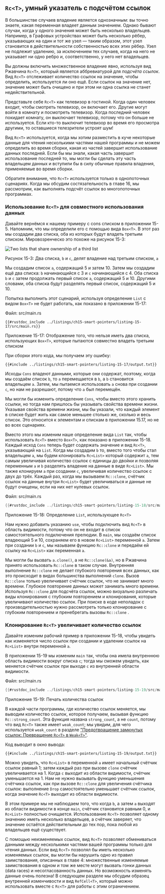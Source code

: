 ## `Rc<T>`, умный указатель с подсчётом ссылок

В большинстве случаев владение является однозначным: вы точно знаете, какая переменная владеет данным значением. Однако бывают случаи, когда у одного значения может быть несколько владельцев. Например, в Графовых устройствах может быть несколько рёбер, указывающих на один и тот же узел — таким образом, этот узел становится в действительности собственностью всех этих рёбер. Узел не подлежит удалению, за исключением тех случаев, когда на него не указывает ни одно ребро и, соответственно, у него нет владельцев.

Вы должны включить множественное владение явно, используя вид Ржавчина `Rc<T>`, который является аббревиатурой для *подсчёта ссылок*. Вид `Rc<T>` отслеживает количество ссылок на значение, чтобы определить, используется ли оно ещё. Если ссылок на значение нет, значение может быть очищено и при этом ни одна ссылка не станет недействительной.

Представьте себе `Rc<T>` как телевизор в гостиной. Когда один человек входит, чтобы смотреть телевизор, он включает его. Другие могут войти в комнату и посмотреть телевизор. Когда последний человек покидает комнату, он выключает телевизор, потому что он больше не используется. Если кто-то выключит телевизор во время его просмотра другими, то оставшиеся телезрители устроят шум!

Вид `Rc<T>` используется, когда мы хотим разместить в куче некоторые данные для чтения несколькими частями нашей программы и не можем определить во время сборки, какая из частей завершит использование данных последней. Если бы мы знали, какая часть завершит использование последней то, мы могли бы сделать эту часть владельцем данных и вступили бы в силу обычные правила владения, применяемые во время сборки.

Обратите внимание, что `Rc<T>` используется только в однопоточных сценариях. Когда мы обсудим состязательность в главе 16, мы рассмотрим, как выполнять подсчёт ссылок во многопоточных программах.

### Использование `Rc<T>` для совместного использования данных

Давайте вернёмся к нашему примеру с cons списком в приложении 15-5. Напомним, что мы определили его с помощью вида `Box<T>`. В этот раз мы создадим два списка, оба из которых будут владеть третьим списком. Мировозренческо это похоже на рисунок 15-3:

 <img alt="Two lists that share ownership of a third list" src="img/trpl15-03.svg">

<span class="caption">Рисунок 15-3: Два списка, <code>b</code> и <code>c</code>, делят владение над третьим списком, <code>a</code></span>

Мы создадим список `a`, содержащий 5 и затем 10. Затем мы создадим ещё два списка: `b` начинающийся с 3 и `c` начинающийся с 4. Оба списка `b` и `c` затем продолжать первый список `a`, содержащий 5 и 10. Другими словами, оба списка будут разделять первый список, содержащий 5 и 10.

Попытка выполнить этот сценарий, используя определение `List` с видом `Box<T>` не будет работать, как показано в приложении 15-17:

<span class="filename">Файл: src/main.rs</span>

```rust,ignore,does_not_compile
{{#rustdoc_include ../listings/ch15-smart-pointers/listing-15-17/src/main.rs}}
```

<span class="caption">Приложение 15-17: Отображение того, что нельзя иметь два списка, использующих <code>Box&lt;T&gt;</code>, которые пытаются совместно владеть третьим списком</span>

При сборки этого кода, мы получаем эту ошибку:

```console
{{#include ../listings/ch15-smart-pointers/listing-15-17/output.txt}}
```

Исходы `Cons` владеют данными, которые они содержат, поэтому, когда мы создаём список `b`, то `a` перемещается в `b`, а `b` становится владельцем `a`. Затем, мы пытаемся использовать `a` снова при создании `c`, но нам не разрешают, потому что `a` был перемещён.

Мы могли бы изменить определение `Cons`, чтобы вместо этого хранить ссылки, но тогда нам пришлось бы указывать свойства времени жизни. Указывая свойства времени жизни, мы бы указали, что каждый элемент в списке будет жить как самое меньшее столько же, сколько и весь список. Это относится к элементам и спискам в приложении 15.17, но не во всех сценариях.

Вместо этого мы изменим наше определение вида `List` так, чтобы использовать `Rc<T>` вместо `Box<T>`, как показано в приложении 15-18. Каждый исход `Cons` теперь будет содержать значение и вид `Rc<T>`, указывающий на `List`. Когда мы создадим `b` то, вместо того чтобы стал владельцем `a`, мы будем клонировать `Rc<List>` который содержит `a`, тем самым увеличивая количество ссылок с единицы до двойки и позволяя переменным `a` и `b` разделять владение на данные в виде `Rc<List>`. Мы также клонируем `a` при создании `c`, увеличивая количество ссылок с двух до трёх. Каждый раз, когда мы вызываем `Rc::clone`, счётчик ссылок на данные внутри `Rc<List>` будет увеличиваться и данные не будут очищены, если на них нет нулевых ссылок.

<span class="filename">Файл: src/main.rs</span>

```rust
{{#rustdoc_include ../listings/ch15-smart-pointers/listing-15-18/src/main.rs}}
```

<span class="caption">Приложение 15-18: Определение <code>List</code>, использующее <code>Rc&lt;T&gt;</code></span>

Нам нужно добавить указанию `use`, чтобы подключить вид `Rc<T>` в область видимости, потому что он не входит в список самостоятельного подключения прелюдии. В `main`, мы создаём список владеющий 5 и 10, сохраняем его в новом `Rc<List>` переменной `a`. Затем при создании `b` и `c`, мы называем функцию `Rc::clone` и передаём ей ссылку на `Rc<List>` как переменная `a`.

Мы могли бы вызвать `a.clone()`, а не `Rc::clone(&a)`, но в Ржавчина принято использовать `Rc::clone` в таком случае. Внутренняя выполнение `Rc::clone` не делает глубокого повторения всех данных, как это происходит в видах большинства выполнений `clone`. Вызов `Rc::clone` только увеличивает счётчик ссылок, что не занимает много времени. Глубокое повторение данных может занимать много времени. Используя `Rc::clone` для подсчёта ссылок, можно визуально различать виды клонирования с глубоким повторением и клонирования, которые увеличивают количество ссылок. При поиске  в коде неполадок с производительностью нужно рассмотреть только  клонирование с глубоким повторением и пренебрегать вызовы `Rc::clone` .

### Клонирование `Rc<T>` увеличивает количество ссылок

Давайте изменим рабочий пример в приложении 15-18, чтобы увидеть как изменяется число ссылок при создании и удалении ссылок на `Rc<List>` внутри переменной `a`.

В приложении 15-19 мы изменим `main` так, чтобы она имела внутреннюю область видимости вокруг списка `c`; тогда мы сможем увидеть, как меняется счётчик ссылок при выходе `c` из внутренней области видимости.

<span class="filename">Файл: src/main.rs</span>

```rust
{{#rustdoc_include ../listings/ch15-smart-pointers/listing-15-19/src/main.rs:here}}
```

<span class="caption">Приложение 15-19: Печать количества ссылок</span>

В каждой части программы, где количество ссылок меняется, мы выводим количество ссылок, которое получаем, вызывая функцию `Rc::strong_count`. Эта функция названа `strong_count`, а не `count`, потому что вид `Rc<T>` также имеет `weak_count`; мы увидим, для чего используется `weak_count` в разделе <a data-md-type="raw_html" href="ch15-06-reference-cycles.html#preventing-reference-cycles-turning-an-rct-into-a-weakt">"Предотвращение замкнутых ссылок: Превращение `Rc<T>` в <code data-md-type="raw_html">Weak&lt;T&gt;</code>"</a><!-- ignore -->.

Код выводит в окно вывода:

```console
{{#include ../listings/ch15-smart-pointers/listing-15-19/output.txt}}
```

Можно увидеть, что `Rc<List>` в переменной `a` имеет начальный счётчик ссылок равный 1; затем каждый раз при вызове `clone` счётчик увеличивается на 1. Когда `c` выходит из области видимости, счётчик уменьшается на 1. Нам не нужно вызывать функцию уменьшения счётчика ссылок, как при вызове `Rc::clone` для увеличения счётчика ссылок: выполнение `Drop` самостоятельно уменьшает счётчик ссылок, когда значение `Rc<T>` выходит из области видимости.

В этом примере мы не наблюдаем того, что когда `b`, а затем `a` выходят из области видимости в конце `main`, счётчик становится равным 0, и `Rc<List>` полностью очищается. Использование `Rc<T>` позволяет одному значению иметь несколько владельцев, а счётчик заверяет, что значение остаётся действительным до тех пор, пока любой из владельцев ещё существует.

С помощью неизменяемых ссылок, вид `Rc<T>` позволяет обмениваться данными между несколькими частями вашей программы только для чтения данных. Если вид `Rc<T>` позволял бы иметь несколько изменяемых ссылок, вы могли бы нарушить одно из правил заимствования, описанных в главе 4: множественные изменяемые заимствования в одном и том же месте могут вызвать гонки данных (data races) и несогласованность данных. Но возможность изменять данные очень полезна! В следующем разделе мы обсудим образец внутренней изменчивости и вид `RefCell<T>`, который можно использовать вместе с `Rc<T>` для работы с этим ограничением.


